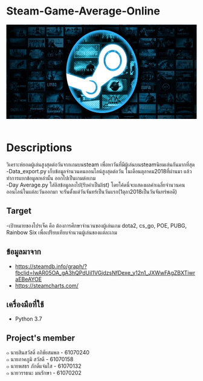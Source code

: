 # Steam-Game-Average-Online
<a href=""><img src="Data/a.jpg" width="600px"  height="250"></a><br>
<br><h1>Descriptions</h1>
วิเคราะห์ยอดผู้เล่นสูงสุดต่อวันจากเกมบนsteam เพื่อหาวันที่มีผู้เล่นบนsteamนิยมเล่นกันมากที่สุด<br>
-Data_export.py เก็บข้อมูลจำนวนคนออนไลน์สูงสุดต่อวัน ในเดือนตุลาคม2018ที่ผ่านมา แล้วทำการแยกข้อมูลเหล่านั้น ออกไปเป็นเกมต่อเกม<br>
-Day Average.py ใส่ลิสข้อมูลลงไป(รับค่าเป็นlist) โดยโค้ดนี่จะแสดงผลค่าเฉลี่ยจำนวนคนออนไลน์ในแต่ละวันออกมา จะรันตั้งแต่วันจันทร์เป็นวันแรก(1ตุลา2018เป็นวันจันทร์พอดี)<br>
## Target
-เป้าหมายของโปรเจ็ค คือ ต้องการศึกษาจำนวนของผู้เล่นเกม dota2, cs_go, POE, PUBG, Rainbow Six เพื่อเปรียบเทียบจำนวนผู้เล่นของแต่ละเกม<br>
## ข้อมูลมาจาก
- https://steamdb.info/graph/?fbclid=IwAR05OA_gA3hQPdUil1VGjdzsNfDexe_y12n1_JXWwFAgZBXTiwraEBeAYOE
- https://steamcharts.com/
## เครื่องมือที่ใช้
- Python 3.7
## Project's member
๐ นายสินสวัสดิ์ อภิชัยสมพล - 61070240<br>
๐ นายภาคภูมิ สวัสดี - 61070158<br>
๐ นายพสธร ภักดิ์แจ่มใส - 61070132<br>
๐ นายวรรธนะ มนรักษา - 61070202<br>
